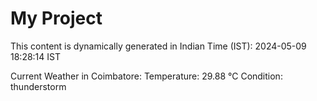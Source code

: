 # My Project

This content is dynamically generated in Indian Time (IST): 2024-05-09 18:28:14 IST


Current Weather in Coimbatore:
Temperature: 29.88 °C
Condition: thunderstorm
